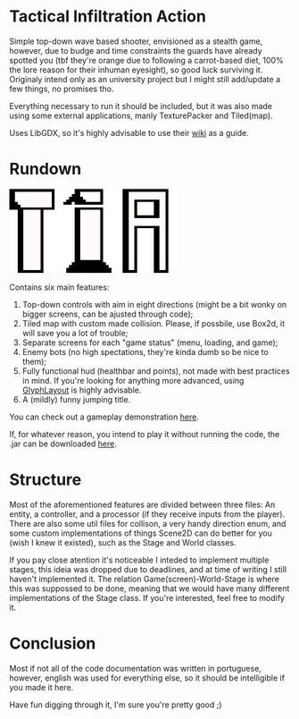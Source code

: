 # Tactical Infiltration Action
Simple top-down wave based shooter, envisioned as a stealth game, however, due to budge and time constraints the guards have already spotted you (tbf they're orange due to following a carrot-based diet, 100% the lore reason for their inhuman eyesight), so good luck surviving it. Originaly intend only as an university project but I might still add/update a few things, no promises tho.

Everything necessary to run it should be included, but it was also made using some external applications, manly TexturePacker and Tiled(map).

Uses LibGDX, so it's highly advisable to use their [wiki](https://libgdx.com/wiki/) as a guide.

# Rundown
![<insert metal gear joke here>](menu-painted.png "<insert metal gear joke here>")

Contains six main features:
  1. Top-down controls with aim in eight directions (might be a bit wonky on bigger screens, can be ajusted through code);
  2. Tiled map with custom made collision. Please, if possbile, use Box2d, it will save you a lot of trouble;
  3. Separate screens for each "game status" (menu, loading, and game);
  4. Enemy bots (no high spectations, they're kinda dumb so be nice to them);
  5. Fully functional hud (healthbar and points), not made with best practices in mind. If you're looking for anything more advanced, using [GlyphLayout](https://libgdx.badlogicgames.com/ci/nightlies/docs/api/com/badlogic/gdx/graphics/g2d/GlyphLayout.html) 
  is highly advisable.
  6. A (mildly) funny jumping title.

You can check out a gameplay demonstration [here](https://www.youtube.com/watch?v=T-C4wldxsbU).

If, for whatever reason, you intend to play it without running the code, the .jar can be downloaded [here](https://drive.google.com/file/d/1E1hkhwQ0f1FVBrc8avHkuKjNzwywOrOH/view).

# Structure
Most of the aforementioned features are divided between three files: An entity, a controller, and a processor (if they receive inputs from the player). 
There are also some util files for collison, a very handy direction enum, and some custom implementations of things Scene2D can do better for you 
(wish I knew it existed), such as the Stage and World classes.

If you pay close atention it's noticeable I inteded to implement multiple stages, this ideia was dropped due to deadlines, and at time of writing I still haven't
implemented it. The relation Game(screen)-World-Stage is where this was suppossed to be done, meaning that we would have many different implementations of the Stage
class. If you're interested, feel free to modify it.

# Conclusion
Most if not all of the code documentation was written in portuguese, however, english was used for everything else, so it should be intelligible if you made it here.

Have fun digging through it, I'm sure you're pretty good ;)
